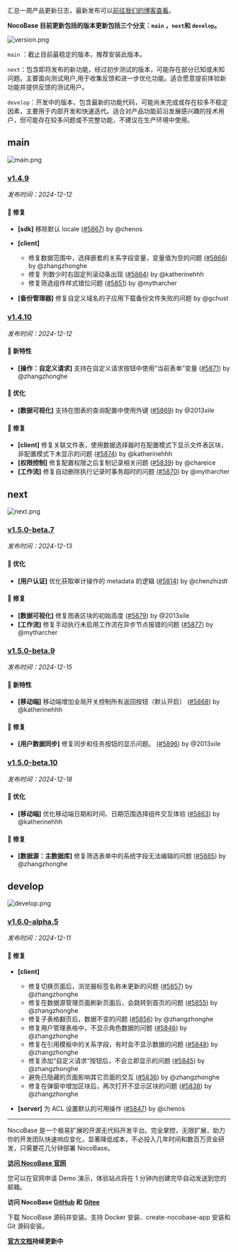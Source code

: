汇总一周产品更新日志，最新发布可以[前往我们的博客查看](https://www.nocobase.com/cn/blog/tags/release-notes)。

**NocoBase 目前更新包括的版本更新包括三个分支：`main` ，`next`和 `develop`。**

![version.png](https://static-docs.nocobase.com/ba5f04e27e99c625cb3822da5df07860.png)

`main` ：截止目前最稳定的版本，推荐安装此版本。

`next`：包含即将发布的新功能，经过初步测试的版本，可能存在部分已知或未知问题。主要面向测试用户,用于收集反馈和进一步优化功能。适合愿意提前体验新功能并提供反馈的测试用户。

`develop`：开发中的版本，包含最新的功能代码，可能尚未完成或存在较多不稳定因素，主要用于内部开发和快速迭代。适合对产品功能前沿发展感兴趣的技术用户，但可能存在较多问题或不完整功能，不建议在生产环境中使用。

## main

![main.png](https://static-docs.nocobase.com/47a3c71734c1d0f908b51f9ebd53c0ac.png)

### [v1.4.9](https://www.nocobase.com/cn/blog/v1.4.9)

*发布时间：2024-12-12*

#### 🐛 修复

- **[sdk]** 移除默认 locale ([#5867](https://github.com/nocobase/nocobase/pull/5867)) by @chenos
- **[client]**

  - 修复数据范围中，选择嵌套的关系字段变量，变量值为空的问题 ([#5866](https://github.com/nocobase/nocobase/pull/5866)) by @zhangzhonghe
  - 修复 列数少时右固定列滚动条出现 ([#5864](https://github.com/nocobase/nocobase/pull/5864)) by @katherinehhh
  - 修复筛选组件样式错位问题 ([#5851](https://github.com/nocobase/nocobase/pull/5851)) by @mytharcher
- **[备份管理器]** 修复自定义域名的子应用下载备份文件失败的问题 by @gchust

### [v1.4.10](https://www.nocobase.com/cn/blog/v1.4.10)

*发布时间：2024-12-12*

#### 🎉 新特性

- **[操作：自定义请求]** 支持在自定义请求按钮中使用“当前表单”变量 ([#5871](https://github.com/nocobase/nocobase/pull/5871)) by @zhangzhonghe

#### 🚀 优化

- **[数据可视化]** 支持在图表的查询配置中使用外键 ([#5869](https://github.com/nocobase/nocobase/pull/5869)) by @2013xile

#### 🐛 修复

- **[client]** 修复关联文件表，使用数据选择器时在配置模式下显示文件表区块，非配置模式下未显示的问题 ([#5874](https://github.com/nocobase/nocobase/pull/5874)) by @katherinehhh
- **[权限控制]** 修复配置权限之后复制记录相关问题 ([#5839](https://github.com/nocobase/nocobase/pull/5839)) by @chareice
- **[工作流]** 修复自动删除执行记录时事务超时的问题 ([#5870](https://github.com/nocobase/nocobase/pull/5870)) by @mytharcher

## next

![next.png](https://static-docs.nocobase.com/8ed17a0f08cc585018f6de6c8b13947d.png)

### [v1.5.0-beta.7](https://www.nocobase.com/cn/blog/v1.5.0-beta.7)

*发布时间：2024-12-13*

#### 🚀 优化

- **[用户认证]** 优化获取审计操作的 metadata 的逻辑 ([#5814](https://github.com/nocobase/nocobase/pull/5814)) by @chenzhizdt

#### 🐛 修复

- **[数据可视化]** 修复图表区块的初始高度 ([#5879](https://github.com/nocobase/nocobase/pull/5879)) by @2013xile
- **[工作流]** 修复手动执行未启用工作流在异步节点报错的问题 ([#5877](https://github.com/nocobase/nocobase/pull/5877)) by @mytharcher

### [v1.5.0-beta.9](https://www.nocobase.com/cn/blog/v1.5.0-beta.9)

*发布时间：2024-12-15*

#### 🎉 新特性

- **[移动端]** 移动端增加全局开关控制所有返回按钮（默认开启） ([#5868](https://github.com/nocobase/nocobase/pull/5868)) by @katherinehhh

#### 🐛 修复

- **[用户数据同步]** 修复同步和任务按钮的显示问题。 ([#5896](https://github.com/nocobase/nocobase/pull/5896)) by @2013xile

### [v1.5.0-beta.10](https://www.nocobase.com/cn/blog/v1.5.0-beta.10)

*发布时间：2024-12-18*

#### 🚀 优化

- **[移动端]** 优化移动端日期和时间、日期范围选择组件交互体验 ([#5863](https://github.com/nocobase/nocobase/pull/5863)) by @katherinehhh

#### 🐛 修复

- **[数据源：主数据库]** 修复筛选表单中的系统字段无法编辑的问题 ([#5885](https://github.com/nocobase/nocobase/pull/5885)) by @zhangzhonghe

## develop

![develop.png](https://static-docs.nocobase.com/7fcdd9456a17286d8a439eee52bcb8d2.png)

### [v1.6.0-alpha.5](https://www.nocobase.com/cn/blog/v1.6.0-alpha.5)

*发布时间：2024-12-11*

#### 🐛 修复

- **[client]**

  - 修复切换页面后，浏览器标签名称未更新的问题 ([#5857](https://github.com/nocobase/nocobase/pull/5857)) by @zhangzhonghe
  - 修复在数据源管理页面刷新页面后，会跳转到首页的问题 ([#5855](https://github.com/nocobase/nocobase/pull/5855)) by @zhangzhonghe
  - 修复子表格翻页后，数据不变的问题 ([#5856](https://github.com/nocobase/nocobase/pull/5856)) by @zhangzhonghe
  - 修复用户管理表格中，不显示角色数据的问题 ([#5846](https://github.com/nocobase/nocobase/pull/5846)) by @zhangzhonghe
  - 修复在引用模板中的关系字段，有时会不显示数据的问题 ([#5848](https://github.com/nocobase/nocobase/pull/5848)) by @zhangzhonghe
  - 修复添加“自定义请求”按钮后，不会立即显示的问题 ([#5845](https://github.com/nocobase/nocobase/pull/5845)) by @zhangzhonghe
  - 避免已隐藏的页面影响其它页面的交互 ([#5836](https://github.com/nocobase/nocobase/pull/5836)) by @zhangzhonghe
  - 修复在弹窗中增加区块后，再次打开不显示区块的问题 ([#5838](https://github.com/nocobase/nocobase/pull/5838)) by @zhangzhonghe
- **[server]** 为 ACL 设置默认的可用操作 ([#5847](https://github.com/nocobase/nocobase/pull/5847)) by @chenos

---

NocoBase 是一个极易扩展的开源无代码开发平台。完全掌控，无限扩展，助力你的开发团队快速响应变化，显著降低成本，不必投入几年时间和数百万资金研发，只需要花几分钟部署 NocoBase。

**[访问 NocoBase 官网](https://www.nocobase.com/cn)**

您可以在官网申请 Demo 演示，体验站点将在 1 分钟内创建完毕自动发送到您的邮箱。

**访问 NocoBase [GitHub](https://github.com/nocobase/nocobase) 和 [Gitee](https://gitee.com/nocobase/nocobase)**

下载 NocoBase 源码并安装。支持 Docker 安装、create-nocobase-app 安装和 Git 源码安装。

**[官方文档](https://docs-cn.nocobase.com/)持续更新中**
